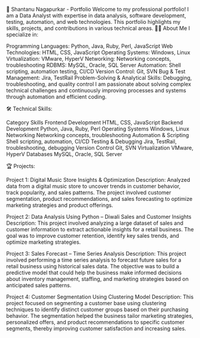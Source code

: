 🚀 Shantanu Nagapurkar - Portfolio
Welcome to my professional portfolio! I am a Data Analyst with expertise in data analysis, software development, testing, automation, and web technologies. This portfolio highlights my skills, projects, and contributions in various technical areas.
👨‍💻 About Me
I specialize in:

Programming Languages: Python, Java, Ruby, Perl, JavaScript
Web Technologies: HTML, CSS, JavaScript
Operating Systems: Windows, Linux
Virtualization: VMware, HyperV
Networking: Networking concepts, troubleshooting
RDBMS: MySQL, Oracle, SQL Server
Automation: Shell scripting, automation testing, CI/CD
Version Control: Git, SVN
Bug & Test Management: Jira, TestRail
Problem-Solving & Analytical Skills: Debugging, troubleshooting, and quality control
I am passionate about solving complex technical challenges and continuously improving processes and systems through automation and efficient coding.

🛠 Technical Skills:


Category	Skills
Frontend Development	HTML, CSS, JavaScript
Backend Development	Python, Java, Ruby, Perl
Operating Systems	Windows, Linux
Networking	Networking concepts, troubleshooting
Automation & Scripting	Shell scripting, automation, CI/CD
Testing & Debugging	Jira, TestRail, troubleshooting, debugging
Version Control	Git, SVN
Virtualization	VMware, HyperV
Databases	MySQL, Oracle, SQL Server

🏆 Projects:

Project 1: Digital Music Store Insights & Optimization
Description: Analyzed data from a digital music store to uncover trends in customer behavior, track popularity, and sales patterns. The project involved customer segmentation, product recommendations, and sales forecasting to optimize marketing strategies and product offerings.

Project 2: Data Analysis Using Python – Diwali Sales and Customer Insights
Description:
This project involved analyzing a large dataset of sales and customer information to extract actionable insights for a retail business. The goal was to improve customer retention, identify key sales trends, and optimize marketing strategies.

Project 3: Sales Forecast – Time Series Analysis
Description:
This project involved performing a time series analysis to forecast future sales for a retail business using historical sales data. The objective was to build a predictive model that could help the business make informed decisions about inventory management, staffing, and marketing strategies based on anticipated sales patterns.

Project 4: Customer Segmentation Using Clustering Model
Description:
This project focused on segmenting a customer base using clustering techniques to identify distinct customer groups based on their purchasing behavior. The segmentation helped the business tailor marketing strategies, personalized offers, and product recommendations to specific customer segments, thereby improving customer satisfaction and increasing sales.





